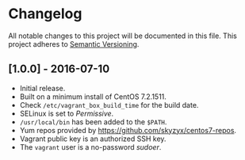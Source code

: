 # Changelog

All notable changes to this project will be documented in this file. This project adheres to [Semantic Versioning](http://semver.org/).

## [1.0.0] - 2016-07-10

* Initial release.
* Built on a minimum install of CentOS 7.2.1511.
* Check `/etc/vagrant_box_build_time` for the build date.
* SELinux is set to _Permissive_.
* `/usr/local/bin` has been added to the `$PATH`.
* Yum repos provided by <https://github.com/skyzyx/centos7-repos>.
* Vagrant public key is an authorized SSH key.
* The `vagrant` user is a no-password _sudoer_.
